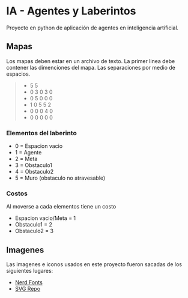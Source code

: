 # IA - Agentes y Laberintos

Proyecto en python de aplicación de agentes en inteligencia artificial.


## Mapas

Los mapas deben estar en un archivo de texto. La primer linea debe contener las dimenciones del mapa. Las separaciones por medio de espacios.

> + 5 5
> + 0 3 0 3 0
> + 0 5 0 0 0
> + 1 0 5 5 2
> + 0 0 0 4 0
> + 0 0 0 0 0

### Elementos del laberinto

+ 0 = Espacion vacio
+ 1 = Agente
+ 2 = Meta
+ 3 = Obstaculo1
+ 4 = Obstaculo2
+ 5 = Muro (obstaculo no atravesable)

### Costos

Al moverse a cada elementos tiene un costo

+ Espacion vacio/Meta = 1
+ Obstaculo1 = 2 
+ Obstaculo2 = 3


## Imagenes

Las imagenes e iconos usados en este proyecto fueron sacadas de los siguientes lugares:

+ [Nerd Fonts](https://www.nerdfonts.com/cheat-sheet)
+ [SVG Repo](https://www.svgrepo.com)


